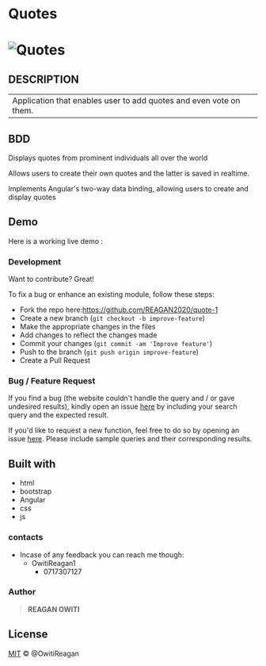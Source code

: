 # Quotes

# ![Quotes](https://github.com/REAGAN2020/quote-1)

## DESCRIPTION

<table>
<tr>
<td>
Application that enables user to add quotes and even vote on them.
</td>
</tr>
</table>

## BDD

Displays quotes from prominent individuals all over the world

Allows users to create their own quotes and the latter is saved in realtime.

Implements Angular's two-way data binding, allowing users to create and display quotes

## Demo

Here is a working live demo :

### Development

Want to contribute? Great!

To fix a bug or enhance an existing module, follow these steps:

- Fork the repo here:https://github.com/REAGAN2020/quote-1
- Create a new branch (`git checkout -b improve-feature`)
- Make the appropriate changes in the files
- Add changes to reflect the changes made
- Commit your changes (`git commit -am 'Improve feature'`)
- Push to the branch (`git push origin improve-feature`)
- Create a Pull Request

### Bug / Feature Request

If you find a bug (the website couldn't handle the query and / or gave undesired results), kindly open an issue [here](https://github.com/REAGAN2020/quote-1) by including your search query and the expected result.

If you'd like to request a new function, feel free to do so by opening an issue [here](https://github.com/REAGAN2020/quote-1). Please include sample queries and their corresponding results.

## Built with

- html
- bootstrap
- Angular
- css
- js

### contacts

- Incase of any feedback you can reach me though:
  - OwitiReagan1
    - 0717307127

### Author

> **REAGAN OWITI**

## License

[MIT](LICENSE.md) © @OwitiReagan
